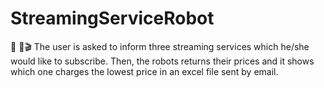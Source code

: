 # StreamingServiceRobot


 🤖 🍿🎬 The user is asked to inform three streaming services which he/she would like to subscribe. Then, the robots returns their prices and it shows which one charges the lowest price in an excel file sent by email.
